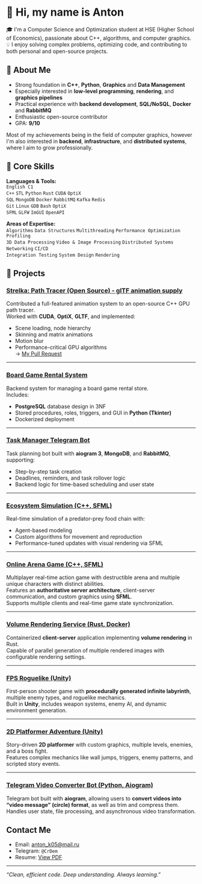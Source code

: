 # 👋 Hi, my name is Anton

🎓 I'm a Computer Science and Optimization student at HSE (Higher School of Economics), passionate about C++, algorithms, and computer graphics.  
💡 I enjoy solving complex problems, optimizing code, and contributing to both personal and open-source projects.

## 🧠 About Me

- Strong foundation in **C++**, **Python**, **Graphics** and **Data Management**
- Especially interested in **low-level programming**, **rendering**, and **graphics pipelines**
- Practical experience with **backend development**, **SQL/NoSQL**, **Docker** and **RabbitMQ**
- Enthusiastic open-source contributor  
- GPA: **9/10**

Most of my achievements being in the field of computer graphics, however I'm also interested in **backend**, **infrastructure**, and **distributed systems**, where I aim to grow professionally.

## 🔧 Core Skills

**Languages & Tools:**  
`English C1`  
`C++` `STL` `Python` `Rust` `CUDA` `OptiX`  
`SQL` `MongoDB` `Docker` `RabbitMQ` `Kafka` `Redis`  
`Git` `Linux` `GDB` `Bash` `OptiX`  
`SFML` `GLFW` `ImGUI` `OpenAPI`

**Areas of Expertise:**  
`Algorithms` `Data Structures` `Multithreading` `Performance Optimization` `Profiling`  
`3D Data Processing` `Video & Image Processing` `Distributed Systems` `Networking` `CI/CD`  
`Integration Testing` `System Design` `Rendering`

## 🚀 Projects

### [Strelka: Path Tracer (Open Source) - glTF animation supply](https://github.com/arhix52/Strelka)
Contributed a full-featured animation system to an open-source C++ GPU path tracer.  
Worked with **CUDA**, **OptiX**, **GLTF**, and implemented:
- Scene loading, node hierarchy
- Skinning and matrix animations
- Motion blur
- Performance-critical GPU algorithms  
→ [My Pull Request](https://github.com/arhix52/Strelka/pull/88)

---

### [Board Game Rental System](https://github.com/CrDem/database-board_games_rental_store-)
Backend system for managing a board game rental store.  
Includes:
- **PostgreSQL** database design in 3NF
- Stored procedures, roles, triggers, and GUI in **Python (Tkinter)**
- Dockerized deployment

---

### [Task Manager Telegram Bot](https://github.com/CrDem/task-manager-bot)
Task planning bot built with **aiogram 3**, **MongoDB**, and **RabbitMQ**, supporting:
- Step-by-step task creation
- Deadlines, reminders, and task rollover logic
- Backend logic for time-based scheduling and user state

---

### [Ecosystem Simulation (C++, SFML)](https://disk.yandex.ru/i/enwquOLPLFFwGw)
Real-time simulation of a predator-prey food chain with:
- Agent-based modeling
- Custom algorithms for movement and reproduction
- Performance-tuned updates with visual rendering via SFML

---

### [Online Arena Game (C++, SFML)](https://github.com/hseAmateurs/Game)
Multiplayer real-time action game with destructible arena and multiple unique characters with distinct abilities.  
Features an **authoritative server architecture**, client-server communication, and custom graphics using **SFML**.  
Supports multiple clients and real-time game state synchronization.

---

### [Volume Rendering Service (Rust, Docker)](https://github.com/CrDem/docker-render-producer)
Containerized **client-server** application implementing **volume rendering** in Rust.  
Capable of parallel generation of multiple rendered images with configurable rendering settings.

---

### [FPS Roguelike (Unity)](https://github.com/CrDem/Unity-FPS-roguelike)
First-person shooter game with **procedurally generated infinite labyrinth**, multiple enemy types, and roguelike mechanics.  
Built in **Unity**, includes weapon systems, enemy AI, and dynamic environment generation.

---

### [2D Platformer Adventure (Unity)](https://github.com/stariyDom/unityGame)
Story-driven **2D platformer** with custom graphics, multiple levels, enemies, and a boss fight.  
Features complex mechanics like wall jumps, triggers, enemy patterns, and scripted story events.

---

### [Telegram Video Converter Bot (Python, Aiogram)](https://github.com/CrDem/RoundBot)
Telegram bot built with **aiogram**, allowing users to **convert videos into “video message” (circle) format**, as well as trim and compress them.  
Handles user state, file processing, and asynchronous video transformation.


## Contact Me

- Email: anton_k05@mail.ru  
- Telegram: `@CrDem`  
- Resume: [View PDF](https://disk.yandex.ru/d/1TXvs51vFAJJZw)

---

_“Clean, efficient code. Deep understanding. Always learning.”_
